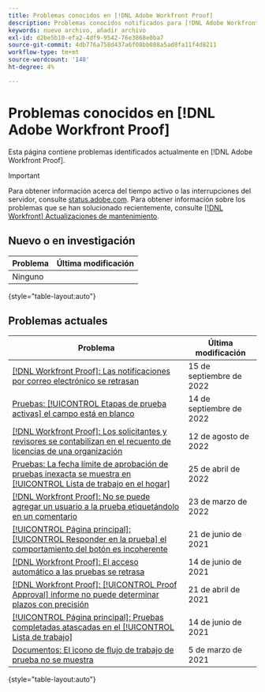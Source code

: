 ```yaml
---
title: Problemas conocidos en [!DNL Adobe Workfront Proof]
description: Problemas conocidos notificados para [!DNL Adobe Workfront Proof]
keywords: nuevo archivo, añadir archivo
exl-id: d2be5b10-efa2-4df9-9542-76e3868e0ba7
source-git-commit: 4db776a758d437a6f08bb088a5ad8fa11f4d8211
workflow-type: tm+mt
source-wordcount: '148'
ht-degree: 4%

---
```


# Problemas conocidos en [!DNL Adobe Workfront Proof]

Esta página contiene problemas identificados actualmente en [!DNL Adobe Workfront Proof].

>[!IMPORTANT]
>
>Para obtener información acerca del tiempo activo o las interrupciones del servidor, consulte [status.adobe.com](https://status.adobe.com). Para obtener información sobre los problemas que se han solucionado recientemente, consulte [[!DNL Workfront] Actualizaciones de mantenimiento](../maintenance/current-updates.md).

## Nuevo o en investigación

| Problema | Última modificación |
|---|---|
| Ninguno |  |

{style=&quot;table-layout:auto&quot;}

## Problemas actuales

| **Problema** | **Última modificación** |
|-----------------------------------------------------------------------------------|-------------------|
| [[!DNL Workfront Proof]: Las notificaciones por correo electrónico se retrasan](known-issues-workfront-proof/proof-delays-receiving-email-notifications.md) | 15 de septiembre de 2022 |
| [Pruebas: [!UICONTROL Etapas de prueba activas] el campo está en blanco](known-issues-workfront/wf-documents-stages-do-not-populate-on-proof.md) | 14 de septiembre de 2022 |
| [[!DNL Workfront Proof]: Los solicitantes y revisores se contabilizan en el recuento de licencias de una organización](known-issues-workfront-proof/proof-requestor-reviewer-count-as-licenses.md) | 12 de agosto de 2022 |
| [Pruebas: La fecha límite de aprobación de pruebas inexacta se muestra en [!UICONTROL Lista de trabajo en el hogar]](known-issues-workfront-proof/inaccurate-proof-approval-deadline-displayed.md) | 25 de abril de 2022 |
| [[!DNL Workfront Proof]: No se puede agregar un usuario a la prueba etiquetándolo en un comentario](known-issues-workfront-proof/cannot-add-user-to-proof.md) | 23 de marzo de 2022 |
| [[!UICONTROL Página principal]: [!UICONTROL Responder en la prueba] el comportamiento del botón es incoherente](known-issues-workfront-proof/reply-in-proof-button-behavior-is-inconsistent.md) | 21 de junio de 2021 |
| [[!DNL Workfront Proof]: El acceso automático a las pruebas se retrasa](known-issues-workfront-proof/automatic-access-to-proofs-are-delayed.md) | 14 de junio de 2021 |
| [[!DNL Workfront Proof]: [!UICONTROL Proof Approval] informe no puede determinar plazos con precisión](known-issues-workfront-proof/proof-approval-report-cant-accurately-determine-deadlines.md) | 21 de abril de 2021 |
| [[!UICONTROL Página principal]: Pruebas completadas atascadas en el [!UICONTROL Lista de trabajo]](known-issues-workfront-proof/completed-proofs-stuck-in-the-work-list.md) | 14 de junio de 2021 |
| [Documentos: El icono de flujo de trabajo de prueba no se muestra](known-issues-workfront-proof/proof-workflow-icon-is-not-displaying.md) | 5 de marzo de 2021 |

{style=&quot;table-layout:auto&quot;}
